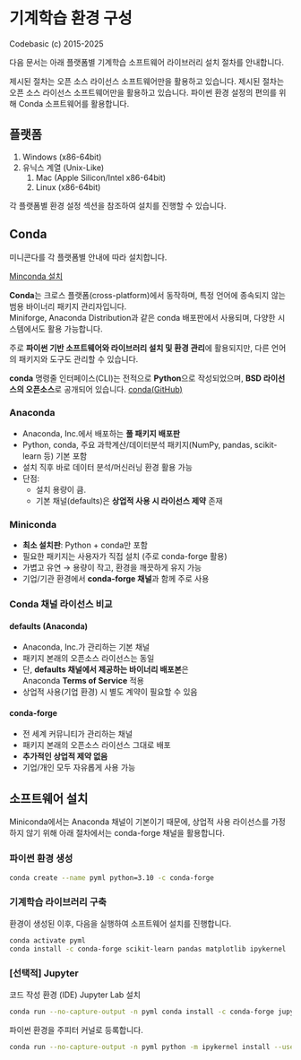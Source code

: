# 기계학습 환경 구성

Codebasic (c) 2015-2025

다음 문서는 아래 플랫폼별 기계학습 소프트웨어 라이브러리 설치 절차를 안내합니다.

제시된 절차는 오픈 소스 라이선스 소프트웨어만을 활용하고 있습니다. 제시된 절차는 오픈 소스 라이선스 소프트웨어만을 활용하고 있습니다. 파이썬 환경 설정의 편의를 위해 Conda 소프트웨어를 활용합니다.

## 플랫폼

1. Windows (x86-64bit)
1. 유닉스 계열 (Unix-Like)
    1. Mac (Apple Silicon/Intel x86-64bit)
    1. Linux (x86-64bit)

각 플랫폼별 환경 설정 섹션을 참조하여 설치를 진행할 수 있습니다.

## Conda

미니콘다를 각 플랫폼별 안내에 따라 설치합니다.

[Minconda 설치](https://www.anaconda.com/docs/getting-started/miniconda/install)

**Conda**는 크로스 플랫폼(cross-platform)에서 동작하며, 특정 언어에 종속되지 않는 범용 바이너리 패키지 관리자입니다.  
Miniforge, Anaconda Distribution과 같은 conda 배포판에서 사용되며, 다양한 시스템에서도 활용 가능합니다.  

주로 **파이썬 기반 소프트웨어와 라이브러리 설치 및 환경 관리**에 활용되지만, 다른 언어의 패키지와 도구도 관리할 수 있습니다.

**conda** 명령줄 인터페이스(CLI)는 전적으로 **Python**으로 작성되었으며, **BSD 라이선스의 오픈소스**로 공개되어 있습니다. [conda(GitHub)](https://github.com/conda/conda)

### Anaconda

- Anaconda, Inc.에서 배포하는 **풀 패키지 배포판**  
- Python, conda, 주요 과학계산/데이터분석 패키지(NumPy, pandas, scikit-learn 등) 기본 포함  
- 설치 직후 바로 데이터 분석/머신러닝 환경 활용 가능  
- 단점:  
  - 설치 용량이 큼.
  - 기본 채널(defaults)은 **상업적 사용 시 라이선스 제약** 존재  

### Miniconda

- **최소 설치판**: Python + conda만 포함  
- 필요한 패키지는 사용자가 직접 설치 (주로 conda-forge 활용)  
- 가볍고 유연 → 용량이 작고, 환경을 깨끗하게 유지 가능  
- 기업/기관 환경에서 **conda-forge 채널**과 함께 주로 사용  

### Conda 채널 라이선스 비교

#### defaults (Anaconda)

- Anaconda, Inc.가 관리하는 기본 채널  
- 패키지 본래의 오픈소스 라이선스는 동일  
- 단, **defaults 채널에서 제공하는 바이너리 배포본**은  
  Anaconda **Terms of Service** 적용  
- 상업적 사용(기업 환경) 시 별도 계약이 필요할 수 있음  

#### conda-forge

- 전 세계 커뮤니티가 관리하는 채널  
- 패키지 본래의 오픈소스 라이선스 그대로 배포  
- **추가적인 상업적 제약 없음**  
- 기업/개인 모두 자유롭게 사용 가능

## 소프트웨어 설치

Miniconda에서는 Anaconda 채널이 기본이기 때문에, 상업적 사용 라이선스를 가정하지 않기 위해 아래 절차에서는 conda-forge 채널을 활용합니다.

### 파이썬 환경 생성

```bash
conda create --name pyml python=3.10 -c conda-forge
```

### 기계학습 라이브러리 구축

환경이 생성된 이후, 다음을 실행하여 소프트웨어 설치를 진행합니다.

```bash
conda activate pyml
conda install -c conda-forge scikit-learn pandas matplotlib ipykernel
```

### [선택적] Jupyter

코드 작성 환경 (IDE) Jupyter Lab 설치

```bash
conda run --no-capture-output -n pyml conda install -c conda-forge jupyterlab
```

파이썬 환경을 주피터 커널로 등록합니다.

```bash
conda run --no-capture-output -n pyml python -m ipykernel install --user --name pyml --display-name "pyml"
```
